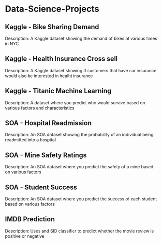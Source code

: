 # Data-Science-Projects

## Kaggle - Bike Sharing Demand
Description: A Kaggle dataset showing the demand of bikes at various times in NYC

## Kaggle - Health Insurance Cross sell
Description: A Kaggle dataset showing if customers that have car insurance would also be interested in healht insurance

## Kaggle - Titanic Machine Learning
Description: A dataset where you predict who would survive based on various factors and characteristics

## SOA - Hospital Readmission
Description: An SOA dataset showing the probability of an individual being readmitted into a hospital

## SOA - Mine Safety Ratings
Description: An SOA dataset where you predict the safety of a mine based on various factors

## SOA - Student Success
Description: An SOA dataset where you predict the success of each student based on various factors

## IMDB Prediction
Description: Uses and SID classifier to predict whether the movie review is positive or negative
